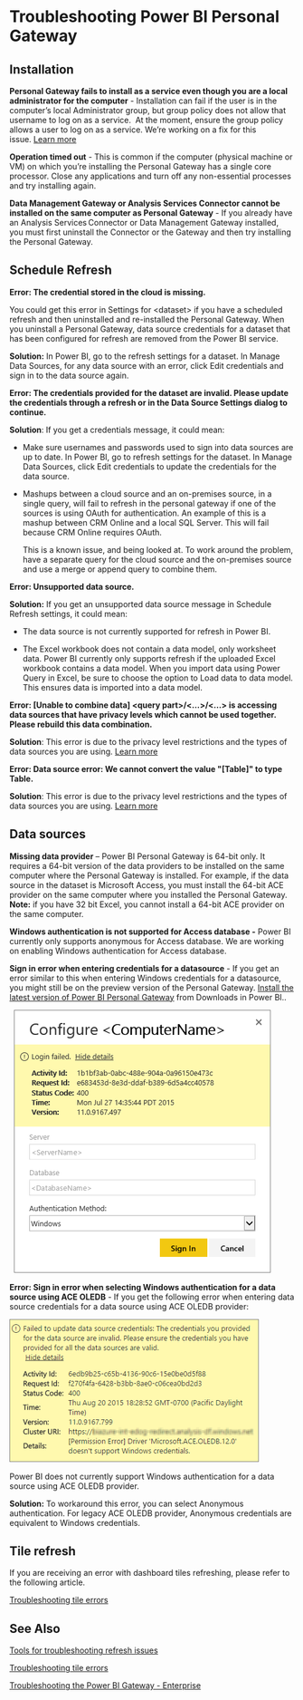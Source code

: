 ﻿<properties 
   pageTitle="Troubleshooting Power BI Personal Gateway"
   description="Troubleshooting Power BI Personal Gateway"
   services="powerbi" 
   documentationCenter="" 
   authors="guyinacube" 
   manager="mblythe" 
   editor=""
   tags=""
   qualityFocus="no"
   qualityDate=""/>
 
<tags
   ms.service="powerbi"
   ms.devlang="NA"
   ms.topic="article"
   ms.tgt_pltfrm="NA"
   ms.workload="powerbi"
   ms.date="02/09/2016"
   ms.author="asaxton"/>
# Troubleshooting Power BI Personal Gateway

## Installation

**Personal Gateway fails to install as a service even though you are a local administrator for the computer** - Installation can fail if the user is in the computer’s local Administrator group, but group policy does not allow that username to log on as a service.  At the moment, ensure the group policy allows a user to log on as a service. We’re working on a fix for this issue. [Learn more](https://technet.microsoft.com/library/cc739424.aspx)

**Operation timed out** - This is common if the computer (physical machine or VM) on which you’re installing the Personal Gateway has a single core processor. Close any applications and turn off any non-essential processes and try installing again.

**Data Management Gateway or Analysis Services Connector cannot be installed on the same computer as Personal Gateway** - If you already have an Analysis Services Connector or Data Management Gateway installed, you must first uninstall the Connector or the Gateway and then try installing the Personal Gateway.

## Schedule Refresh

**Error: The credential stored in the cloud is missing.**

You could get this error in Settings for \<dataset\> if you have a scheduled refresh and then uninstalled and re-installed the Personal Gateway. When you uninstall a Personal Gateway, data source credentials for a dataset that has been configured for refresh are removed from the Power BI service.

**Solution:** In Power BI, go to the refresh settings for a dataset. In Manage Data Sources, for any data source with an error, click Edit credentials and sign in to the data source again.

**Error: The credentials provided for the dataset are invalid. Please update the credentials through a refresh or in the Data Source Settings dialog to continue.**

**Solution**: If you get a credentials message, it could mean:

-   Make sure usernames and passwords used to sign into data sources are up to date. In Power BI, go to refresh settings for the dataset. In Manage Data Sources, click Edit credentials to update the credentials for the data source.

-   Mashups between a cloud source and an on-premises source, in a single query, will fail to refresh in the personal gateway if one of the sources is using OAuth for authentication. An example of this is a mashup between CRM Online and a local SQL Server. This will fail because CRM Online requires OAuth.

    This is a known issue, and being looked at. To work around the problem, have a separate query for the cloud source and the on-premises source and use a merge or append query to combine them.

**Error: Unsupported data source.**

**Solution:** If you get an unsupported data source message in Schedule Refresh settings, it could mean: 

-   The data source is not currently supported for refresh in Power BI. 

-   The Excel workbook does not contain a data model, only worksheet data. Power BI currently only supports refresh if the uploaded Excel workbook contains a data model. When you import data using Power Query in Excel, be sure to choose the option to Load data to data model. This ensures data is imported into a data model. 

**Error: [Unable to combine data] &lt;query part&gt;/&lt;…&gt;/&lt;…&gt; is accessing data sources that have privacy levels which cannot be used together. Please rebuild this data combination.**

**Solution**: This error is due to the privacy level restrictions and the types of data sources you are using. [Learn more](powerbi-refresh-enable-fast-combine.md)

**Error: Data source error: We cannot convert the value "\[Table\]" to type Table.**

**Solution**: This error is due to the privacy level restrictions and the types of data sources you are using. [Learn more](powerbi-refresh-enable-fast-combine.md)

## Data sources

**Missing data provider** – Power BI Personal Gateway is 64-bit only. It requires a 64-bit version of the data providers to be installed on the same computer where the Personal Gateway is installed. For example, if the data source in the dataset is Microsoft Access, you must install the 64-bit ACE provider on the same computer where you installed the Personal Gateway.  **Note:** if you have 32 bit Excel, you cannot install a 64-bit ACE provider on the same computer.

**Windows authentication is not supported for Access database -** Power BI currently only supports anonymous for Access database. We are working on enabling Windows authentication for Access database.

**Sign in error when entering credentials for a datasource** - If you get an error similar to this when entering Windows credentials for a datasource, you might still be on the preview version of the Personal Gateway. [Install the latest version of Power BI Personal Gateway](http://go.microsoft.com/fwlink/?LinkId=534231) from Downloads in Power BI..

  ![](media/powerbi-admin-troubleshooting-power-bi-personal-gateway/PBI_PG_CredentialsError.jpg.png)

**Error: Sign in error when selecting Windows authentication for a data source using ACE OLEDB** - If you get the following error when entering data source credentials for a data source using ACE OLEDB provider:

![](media/powerbi-admin-troubleshooting-power-bi-personal-gateway/ACEOLEDBerror.png)

Power BI does not currently support Windows authentication for a data source using ACE OLEDB provider.

**Solution:** To workaround this error, you can select Anonymous authentication. For legacy ACE OLEDB provider, Anonymous credentials are equivalent to Windows credentials.

## Tile refresh

If you are receiving an error with dashboard tiles refreshing, please refer to the following article.

[Troubleshooting tile errors](powerbi-refresh-troubleshooting-tile-errors.md)

## See Also

[Tools for troubleshooting refresh issues](powerbi-refresh-tools-for-troubleshooting-issues.md)

[Troubleshooting tile errors](powerbi-refresh-troubleshooting-tile-errors.md)

[Troubleshooting the Power BI Gateway - Enterprise](powerbi-gateway-enterprise-tshoot.md)